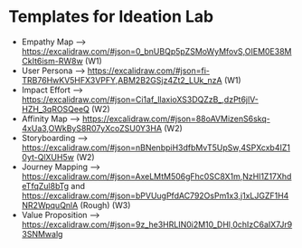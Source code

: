 # Templates for Ideation Lab
- Empathy Map --> https://excalidraw.com/#json=0_bnUBQp5pZSMoWyMfovS,OIEM0E38MCkIt6ism-RW8w (W1)
- User Persona --> https://excalidraw.com/#json=fi-TRB76HwKV5HFX3VPFY,ABM2B2GSjz4Zt2_LUk_nzA  (W1)
- Impact Effort --> https://excalidraw.com/#json=Ci1af_llaxioXS3DQZzB_,dzPt6jlV-HZH_3qROSQeeQ  (W2)
- Affinity Map --> https://excalidraw.com/#json=88oAVMizenS6skq-4xUa3,OWkByS8R07yXcoZSU0Y3HA  (W2)
- Storyboarding --> https://excalidraw.com/#json=nBNenbpiH3dfbMvT5UpSw,4SPXcxb4IZ10yt-QlXUH5w  (W2)
- Journey Mapping --> https://excalidraw.com/#json=AxeLMtM506gFhc0SC8X1m,NzHl1Z17XhdeTfqZul8bTg   and   https://excalidraw.com/#json=bPVUugPfdAC792OsPm1x3,j1xLJGZF1H4NR2WpquQnlA (Rough) (W3)
- Value Proposition --> https://excalidraw.com/#json=9z_he3HRLIN0i2M10_DHl,0chIzC6aIX7Jr93SNMwalg
